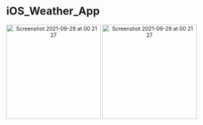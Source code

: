 # iOS_Weather_App
<p align="center">
  <img width="250" alt="Screenshot 2021-09-29 at 00 21 27" src="https://user-images.githubusercontent.com/44808549/142904161-ecf7c869-fc21-4f44-b74e-4cfa135bd17d.png">
  <img width="250" alt="Screenshot 2021-09-29 at 00 21 27" src="https://user-images.githubusercontent.com/44808549/142904172-18b55153-2b2b-4e70-b19d-68a934009207.png">
</p>
